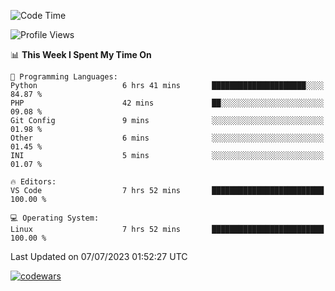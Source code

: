 <!--START_SECTION:waka-->
![Code Time](http://img.shields.io/badge/Code%20Time-219%20hrs%2029%20mins-blue)

![Profile Views](http://img.shields.io/badge/Profile%20Views-33-blue)

📊 **This Week I Spent My Time On** 

```text
💬 Programming Languages: 
Python                   6 hrs 41 mins       █████████████████████░░░░   84.87 % 
PHP                      42 mins             ██░░░░░░░░░░░░░░░░░░░░░░░   09.08 % 
Git Config               9 mins              ░░░░░░░░░░░░░░░░░░░░░░░░░   01.98 % 
Other                    6 mins              ░░░░░░░░░░░░░░░░░░░░░░░░░   01.45 % 
INI                      5 mins              ░░░░░░░░░░░░░░░░░░░░░░░░░   01.07 % 

🔥 Editors: 
VS Code                  7 hrs 52 mins       █████████████████████████   100.00 % 

💻 Operating System: 
Linux                    7 hrs 52 mins       █████████████████████████   100.00 % 
```


 Last Updated on 07/07/2023 01:52:27 UTC
<!--END_SECTION:waka-->
[![codewars](https://www.codewars.com/users/Delitel/badges/large)](https://www.codewars.com/users/Delitel)   

